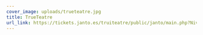 ```yaml
---
cover_image: uploads/trueteatre.jpg
title: TrueTeatre
url_link: https://tickets.janto.es/truiteatre/public/janto/main.php?Nivel=Evento&idEvento=Javaloyas
---
```

